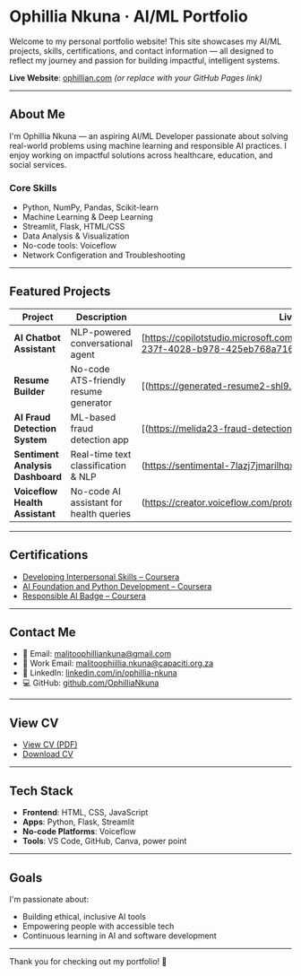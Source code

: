 # Ophillia Nkuna · AI/ML Portfolio

Welcome to my personal portfolio website! This site showcases my AI/ML projects, skills, certifications, and contact information — all designed to reflect my journey and passion for building impactful, intelligent systems.

 **Live Website**: [ophillian.com](https://ophillian.com) *(or replace with your GitHub Pages link)*

---

##  About Me

I'm Ophillia Nkuna — an aspiring AI/ML Developer passionate about solving real-world problems using machine learning and responsible AI practices. I enjoy working on impactful solutions across healthcare, education, and social services.

###  Core Skills
- Python, NumPy, Pandas, Scikit-learn
- Machine Learning & Deep Learning
- Streamlit, Flask, HTML/CSS
- Data Analysis & Visualization
- No-code tools: Voiceflow
- Network Configeration and Troubleshooting 

---

## Featured Projects

| Project | Description | Live Link |
|--------|-------------|-----------|
| **AI Chatbot Assistant** | NLP-powered conversational agent | [https://copilotstudio.microsoft.com/environments/Default-a3f14f21-237f-4028-b978-425eb768a716/bots/crac2_agent1/canvas?
| **Resume Builder** | No-code ATS-friendly resume generator | [(https://generated-resume2-shl9.vercel.app/) |
| **AI Fraud Detection System** | ML-based fraud detection app | [(https://melida23-fraud-detection-system-app2-nlnt0q.streamlit.app/) |
| **Sentiment Analysis Dashboard** | Real-time text classification & NLP | (https://sentimental-7lazj7jmarilhqx5qrpx7c.streamlit.app/) |
| **Voiceflow Health Assistant** | No-code AI assistant for health queries | (https://creator.voiceflow.com/prototype/68273c270e5b7d1dbaa4b959) |

---

##  Certifications

- [Developing Interpersonal Skills – Coursera](https://www.coursera.org/account/accomplishments/verify/86DFTXI23WNM)
- [AI Foundation and Python Development – Coursera](https://www.coursera.org/learn/python-for-applied-data-science-ai/home/module/1)
- [Responsible AI Badge – Coursera](https://www.coursera.org/account/accomplishments/badge/ab24gM38QpK9uIDN_OKSPQ)

---

##  Contact Me

- 📧 Email: malitoophilliankuna@gmail.com
- 💼 Work Email: malitoophiillia.nkuna@capaciti.org.za  
- 🔗 LinkedIn: [linkedin.com/in/ophillia-nkuna](https://www.linkedin.com/in/ophillia-nkuna-7ab09b22b)  
- 💻 GitHub: [github.com/OphilliaNkuna](https://github.com/OphilliaNkuna)  

---

##  View CV

- [ View CV (PDF)](./Ophillia_Nkuna_CV_Capaciti.pdf)
- [ Download CV](./Ophillia_Nkuna_CV_Capaciti.pdf)

---

##  Tech Stack

- **Frontend**: HTML, CSS, JavaScript
- **Apps**: Python, Flask, Streamlit
- **No-code Platforms**: Voiceflow
- **Tools**: VS Code, GitHub, Canva, power point 

---

##  Goals

I'm passionate about:
- Building ethical, inclusive AI tools
- Empowering people with accessible tech
- Continuous learning in AI and software development

---

Thank you for checking out my portfolio! 🙌
